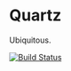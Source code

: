 Quartz
======
Ubiquitous.

[![Build Status](https://travis-ci.org/brantwynn/quartz.svg?branch=7.x)](https://travis-ci.org/brantwynn/quartz)
